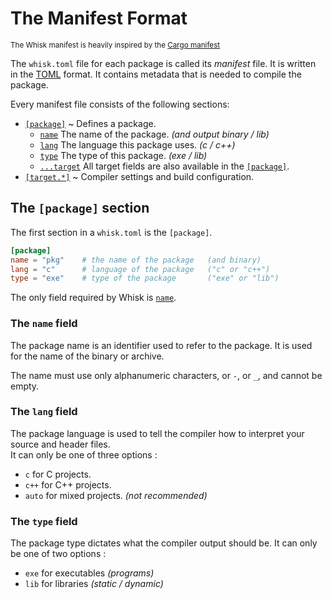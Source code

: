 # The Manifest Format

<sup>The Whisk manifest is heavily inspired by the [Cargo manifest]</sup>

[Cargo manifest]: https://doc.rust-lang.org/cargo/reference/manifest.html
[TOML]: https://toml.io/

The `whisk.toml` file for each package is called its *manifest* file. It is written<br>
in the [TOML] format. It contains metadata that is needed to compile the package.

Every manifest file consists of the following sections:

* [`[package]`](#the-package-section) ~ Defines a package.
  * [`name`](#the-name-field) The name of the package. *(and output binary / lib)*
  * [`lang`](#the-lang-field) The language this package uses. *(c / c++)*
  * [`type`](#the-type-field) The type of this package. *(exe / lib)*
  * [`...target`](targets.md) All target fields are also available in the [`[package]`](#the-package-section).
* [`[target.*]`](targets.md) ~ Compiler settings and build configuration.

## The `[package]` section

The first section in a `whisk.toml` is the `[package]`.

```toml
[package]
name = "pkg"    # the name of the package   (and binary)
lang = "c"      # language of the package   ("c" or "c++")
type = "exe"    # type of the package       ("exe" or "lib") 
```

The only field required by Whisk is [`name`](#the-name-field).

### The `name` field

The package name is an identifier used to refer to the package. It is used<br>
for the name of the binary or archive.

The name must use only alphanumeric characters, or `-`, or `_`, and cannot be empty.

### The `lang` field

The package language is used to tell the compiler how to interpret your source and header files.<br>
It can only be one of three options :

- `c` for C projects.
- `c++` for C++ projects.
- `auto` for mixed projects. *(not recommended)*

### The `type` field

The package type dictates what the compiler output should be.<be>
It can only be one of two options :

- `exe` for executables *(programs)*
- `lib` for libraries *(static / dynamic)*
